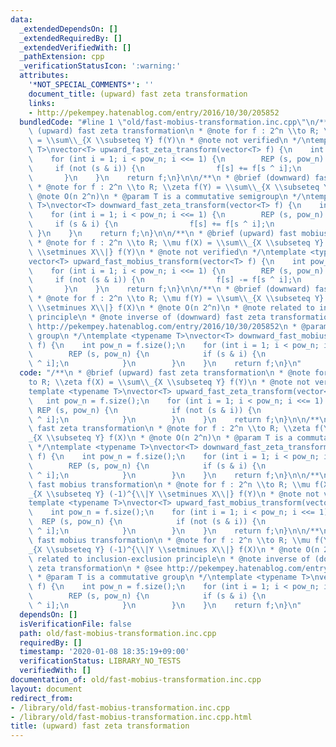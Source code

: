 ```yaml
---
data:
  _extendedDependsOn: []
  _extendedRequiredBy: []
  _extendedVerifiedWith: []
  _pathExtension: cpp
  _verificationStatusIcon: ':warning:'
  attributes:
    '*NOT_SPECIAL_COMMENTS*': ''
    document_title: (upward) fast zeta transformation
    links:
    - http://pekempey.hatenablog.com/entry/2016/10/30/205852
  bundledCode: "#line 1 \"old/fast-mobius-transformation.inc.cpp\"\n/**\n * @brief\
    \ (upward) fast zeta transformation\n * @note for f : 2^n \\to R; \\zeta f(X)\
    \ = \\sum\\_{X \\subseteq Y} f(Y)\n * @note not verified\n */\ntemplate <typename\
    \ T>\nvector<T> upward_fast_zeta_transform(vector<T> f) {\n    int pow_n = f.size();\n\
    \    for (int i = 1; i < pow_n; i <<= 1) {\n        REP (s, pow_n) {\n       \
    \     if (not (s & i)) {\n                f[s] += f[s ^ i];\n            }\n \
    \       }\n    }\n    return f;\n}\n\n/**\n * @brief (downward) fast zeta transformation\n\
    \ * @note for f : 2^n \\to R; \\zeta f(Y) = \\sum\\_{X \\subseteq Y} f(X)\n *\
    \ @note O(n 2^n)\n * @param T is a commutative semigroup\n */\ntemplate <typename\
    \ T>\nvector<T> downward_fast_zeta_transform(vector<T> f) {\n    int pow_n = f.size();\n\
    \    for (int i = 1; i < pow_n; i <<= 1) {\n        REP (s, pow_n) {\n       \
    \     if (s & i) {\n                f[s] += f[s ^ i];\n            }\n       \
    \ }\n    }\n    return f;\n}\n\n/**\n * @brief (upward) fast mobius transformation\n\
    \ * @note for f : 2^n \\to R; \\mu f(X) = \\sum\\_{X \\subseteq Y} (-1)^{\\|Y\
    \ \\setminues X\\|} f(Y)\n * @note not verified\n */\ntemplate <typename T>\n\
    vector<T> upward_fast_mobius_transform(vector<T> f) {\n    int pow_n = f.size();\n\
    \    for (int i = 1; i < pow_n; i <<= 1) {\n        REP (s, pow_n) {\n       \
    \     if (not (s & i)) {\n                f[s] -= f[s ^ i];\n            }\n \
    \       }\n    }\n    return f;\n}\n\n/**\n * @brief (downward) fast mobius transformation\n\
    \ * @note for f : 2^n \\to R; \\mu f(Y) = \\sum\\_{X \\subseteq Y} (-1)^{\\|Y\
    \ \\setminues X\\|} f(X)\n * @note O(n 2^n)\n * @note related to inclusion-exclusion\
    \ principle\n * @note inverse of (downward) fast zeta transformation\n * @see\
    \ http://pekempey.hatenablog.com/entry/2016/10/30/205852\n * @param T is a commutative\
    \ group\n */\ntemplate <typename T>\nvector<T> downward_fast_mobius_transform(vector<T>\
    \ f) {\n    int pow_n = f.size();\n    for (int i = 1; i < pow_n; i <<= 1) {\n\
    \        REP (s, pow_n) {\n            if (s & i) {\n                f[s] -= f[s\
    \ ^ i];\n            }\n        }\n    }\n    return f;\n}\n"
  code: "/**\n * @brief (upward) fast zeta transformation\n * @note for f : 2^n \\\
    to R; \\zeta f(X) = \\sum\\_{X \\subseteq Y} f(Y)\n * @note not verified\n */\n\
    template <typename T>\nvector<T> upward_fast_zeta_transform(vector<T> f) {\n \
    \   int pow_n = f.size();\n    for (int i = 1; i < pow_n; i <<= 1) {\n       \
    \ REP (s, pow_n) {\n            if (not (s & i)) {\n                f[s] += f[s\
    \ ^ i];\n            }\n        }\n    }\n    return f;\n}\n\n/**\n * @brief (downward)\
    \ fast zeta transformation\n * @note for f : 2^n \\to R; \\zeta f(Y) = \\sum\\\
    _{X \\subseteq Y} f(X)\n * @note O(n 2^n)\n * @param T is a commutative semigroup\n\
    \ */\ntemplate <typename T>\nvector<T> downward_fast_zeta_transform(vector<T>\
    \ f) {\n    int pow_n = f.size();\n    for (int i = 1; i < pow_n; i <<= 1) {\n\
    \        REP (s, pow_n) {\n            if (s & i) {\n                f[s] += f[s\
    \ ^ i];\n            }\n        }\n    }\n    return f;\n}\n\n/**\n * @brief (upward)\
    \ fast mobius transformation\n * @note for f : 2^n \\to R; \\mu f(X) = \\sum\\\
    _{X \\subseteq Y} (-1)^{\\|Y \\setminues X\\|} f(Y)\n * @note not verified\n */\n\
    template <typename T>\nvector<T> upward_fast_mobius_transform(vector<T> f) {\n\
    \    int pow_n = f.size();\n    for (int i = 1; i < pow_n; i <<= 1) {\n      \
    \  REP (s, pow_n) {\n            if (not (s & i)) {\n                f[s] -= f[s\
    \ ^ i];\n            }\n        }\n    }\n    return f;\n}\n\n/**\n * @brief (downward)\
    \ fast mobius transformation\n * @note for f : 2^n \\to R; \\mu f(Y) = \\sum\\\
    _{X \\subseteq Y} (-1)^{\\|Y \\setminues X\\|} f(X)\n * @note O(n 2^n)\n * @note\
    \ related to inclusion-exclusion principle\n * @note inverse of (downward) fast\
    \ zeta transformation\n * @see http://pekempey.hatenablog.com/entry/2016/10/30/205852\n\
    \ * @param T is a commutative group\n */\ntemplate <typename T>\nvector<T> downward_fast_mobius_transform(vector<T>\
    \ f) {\n    int pow_n = f.size();\n    for (int i = 1; i < pow_n; i <<= 1) {\n\
    \        REP (s, pow_n) {\n            if (s & i) {\n                f[s] -= f[s\
    \ ^ i];\n            }\n        }\n    }\n    return f;\n}\n"
  dependsOn: []
  isVerificationFile: false
  path: old/fast-mobius-transformation.inc.cpp
  requiredBy: []
  timestamp: '2020-01-08 18:35:19+09:00'
  verificationStatus: LIBRARY_NO_TESTS
  verifiedWith: []
documentation_of: old/fast-mobius-transformation.inc.cpp
layout: document
redirect_from:
- /library/old/fast-mobius-transformation.inc.cpp
- /library/old/fast-mobius-transformation.inc.cpp.html
title: (upward) fast zeta transformation
---
```

